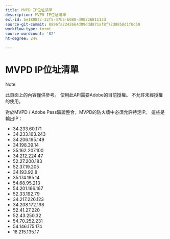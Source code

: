 ```yaml
---
title: MVPD IP位址清單
description: MVPD IP位址清單
exl-id: be18084c-22f5-47b5-b088-d9032681113d
source-git-commit: 8896fa2242664d09ddd871af8f72d8858d1f0d50
workflow-type: tm+mt
source-wordcount: '82'
ht-degree: 24%

---
```


# MVPD IP位址清單

>[!NOTE]
>
>此頁面上的內容僅供參考。 使用此API需要Adobe的目前授權。 不允許未經授權的使用。

對於MVPD / Adobe Pass驗證整合，MVPD的防火牆中必須允許特定IP。 這些是輸出IP：

* 34.233.60.171
* 34.233.163.243
* 34.206.195.149
* 34.198.39.14
* 35.162.207.100
* 34.212.224.47
* 52.27.200.183
* 52.37.19.205
* 34.193.92.8
* 35.174.195.14
* 54.68.95.213
* 54.201.166.167
* 52.33.192.79
* 34.217.226.123
* 34.208.172.198
* 52.41.27.220
* 52.43.250.32
* 54.70.252.231
* 54.146.175.174
* 18.215.135.17
